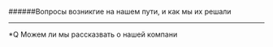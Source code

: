 ######Вопросы возникгие на нашем пути, и как мы их решали
___
*Q Можем ли мы рассказвать о нашей компани
